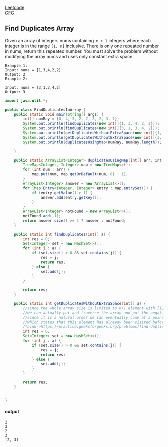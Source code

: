 [Leetcode](https://leetcode.com/problems/find-the-duplicate-number/)<br/>
[GFG](https://www.geeksforgeeks.org/find-duplicates-in-on-time-and-constant-extra-space/)

## Find Duplicates Array
Given an array of integers nums containing` n + 1` integers where each integer is in the range
`[1, n]` inclusive. There is only one repeated number in nums, return this repeated number.
You must solve the problem without modifying the array nums and uses only constant 
extra space.
```
Example 1:
Input: nums = [1,3,4,2,2]
Output: 2
Example 2:

Input: nums = [3,1,3,4,2]
Output: 3
```

```java
import java.util.*;

public class FindDuplicatesInArray {
    public static void main(String[] args) {
        int[] numRay = {0, 4, 3, 2, 7, 8, 2, 3, 1};
        System.out.println(findDuplicates(new int[]{1, 3, 4, 2, 2}));
        System.out.println(findDuplicates(new int[]{3, 1, 3, 4, 2}));
        System.out.println(getDuplicatesWithoutExtraSpace(new int[]{1, 3, 4, 2, 2}));
        System.out.println(getDuplicatesWithoutExtraSpace(new int[]{3, 1, 3, 4, 2}));
        System.out.println(duplicatesUsingMap(numRay, numRay.length));

    }

    public static ArrayList<Integer> duplicatesUsingMap(int[] arr, int n) {
        TreeMap<Integer, Integer> map = new TreeMap<>();
        for (int num : arr) {
            map.put(num, map.getOrDefault(num, 0) + 1);
        }
        ArrayList<Integer> answer = new ArrayList<>();
        for (Map.Entry<Integer, Integer> entry : map.entrySet()) {
            if (entry.getValue() > 1) {
                answer.add(entry.getKey());
            }
        }
        ArrayList<Integer> notFound = new ArrayList<>();
        notFound.add(-1);
        return answer.size() >= 1 ? answer : notFound;
    }

    public static int findDuplicates(int[] a) {
        int res = 0;
        Set<Integer> set = new HashSet<>();
        for (int j : a) {
            if (set.size() > 0 && set.contains(j)) {
                res = j;
                return res;
            } else {
                set.add(j);
            }
        }

        return res;
    }

    public static int getDuplicatesWithoutExtraSpace(int[] a) {
        //since the whole array size is limited to n+1 element with [1,n] inclusive elements
        //we can actually put and traverse the array and put the negative value at each array
        //since it is a natural order we can eventually come at a point we find am negative element
        //which states that this element has already been visited before.
        /*Link->https://practice.geeksforgeeks.org/problems/find-duplicates-in-an-array/1*/
        int res = 0;
        Set<Integer> set = new HashSet<>();
        for (int j : a) {
            if (set.size() > 0 && set.contains(j)) {
                res = j;
                return res;
            } else {
                set.add(j);
            }
        }

        return res;
    }


}
```

#### output
```text
2
3
2
3
[2, 3]
```